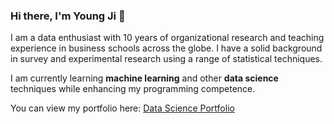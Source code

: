 ### Hi there, I'm Young Ji 👋

I am a data enthusiast with 10 years of organizational research and teaching experience in business schools across the globe. I have a solid background in survey and experimental research using a range of statistical techniques. 

I am currently learning **machine learning** and other **data science** techniques while enhancing my programming competence.

You can view my portfolio here: [Data Science Portfolio](https://github.com/bloonsinthesky/Data-Science-Portfolio)
